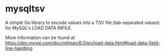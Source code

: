 # mysqltsv

A simple Go library to encode values into a TSV file (tab separated values) for
MySQL's LOAD DATA INFILE.

More information can be found at
https://dev.mysql.com/doc/refman/8.0/en/load-data.html#load-data-field-line-handling
